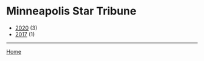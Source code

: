 # Minneapolis Star Tribune

  * [2020](./minneapolis-star-tribune-2020.md/) (3)
  * [2017](./minneapolis-star-tribune-2017.md/) (1)

----

[Home](../)

